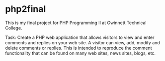 # php2final

This is my final project for PHP Programming II at Gwinnett Technical College.

Task:
Create a PHP web application that allows visitors to view and enter comments and replies on your web site. A visitor can view, add, modify and delete comments or replies. This is intended to reproduce the comment functionality that can be found on many web sites, news sites, blogs, etc.